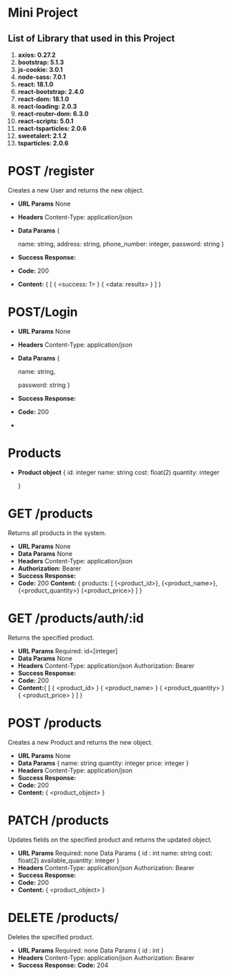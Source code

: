 # Mini Project

## List of Library that used in this Project

1.  **axios: 0.27.2**
2.  **bootstrap: 5.1.3**
3.  **js-cookie: 3.0.1**
4.  **node-sass: 7.0.1**
5.  **react: 18.1.0**
6.  **react-bootstrap: 2.4.0**
7.  **react-dom: 18.1.0**
8.  **react-loading: 2.0.3**
9.  **react-router-dom: 6.3.0**
10. **react-scripts: 5.0.1**
11. **react-tsparticles: 2.0.6**
12. **sweetalert: 2.1.2**
13. **tsparticles: 2.0.6**

# POST /register

Creates a new User and returns the new object.

- **URL Params**
  None
- **Headers**
  Content-Type: application/json
- **Data Params**
  {

  name: string,
  address: string,
  phone_number: integer,
  password: string
  }

- **Success Response:**
- **Code:** 200
- **Content:** {
  [
  { <success: 1> }
  { <data: results> }
  ]
  }

# POST/Login

- **URL Params**
  None
- **Headers**
  Content-Type: application/json
- **Data Params**
  {

  name: string,

  password: string
  }

- **Success Response:**
- **Code:** 200
-

# Products

- **Product object**
  {
  id: integer
  name: string
  cost: float(2)
  quantity: integer

  }

# GET /products

Returns all products in the system.

- **URL Params**
  None
- **Data Params**
  None
- **Headers**
  Content-Type: application/json
- **Authorization:** Bearer <OAuth Token>
- **Success Response:**
- **Code:** 200
  **Content:**
  {
  products: [
  {<product_id>},
  {<product_name>},
  {<product_quantity>}
  {<product_price>}
  ]
  }

# GET /products/auth/:id

Returns the specified product.

- **URL Params**
  Required: id=[integer]
- **Data Params**
  None
- **Headers**
  Content-Type: application/json
  Authorization: Bearer <OAuth Token>
- **Success Response:**
- **Code:** 200
- **Content:**{
  [
  { <product_id> }
  { <product_name> }
  { <product_quantity> }
  { <product_price> }
  ]
  }

# POST /products

Creates a new Product and returns the new object.

- **URL Params**
  None
- **Data Params**
  {
  name: string
  quantity: integer
  price: integer
  }
- **Headers**
  Content-Type: application/json
- **Success Response:**
- **Code:** 200
- **Content:** { <product_object> }

# PATCH /products

Updates fields on the specified product and returns the updated object.

- **URL Params**
  Required: none
  Data Params
  {
  id : int
  name: string
  cost: float(2)
  available_quantity: integer
  }
- **Headers**
  Content-Type: application/json
  Authorization: Bearer <Auth Token>
- **Success Response:**
- **Code:** 200
- **Content:** { <product_object> }

# DELETE /products/

Deletes the specified product.

- **URL Params**
  Required: none
  Data Params
  {
  id : int
  }
- **Headers**
  Content-Type: application/json
  Authorization: Bearer <OAuth Token>
- **Success Response:**
  **Code:** 204

